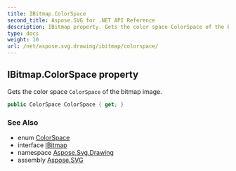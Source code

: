 ```yaml
---
title: IBitmap.ColorSpace
second_title: Aspose.SVG for .NET API Reference
description: IBitmap property. Gets the color space ColorSpace of the bitmap image
type: docs
weight: 10
url: /net/aspose.svg.drawing/ibitmap/colorspace/
---
```

## IBitmap.ColorSpace property

Gets the color space `ColorSpace` of the bitmap image.

```csharp
public ColorSpace ColorSpace { get; }
```

### See Also

* enum [ColorSpace](../../colorspace/)
* interface [IBitmap](../)
* namespace [Aspose.Svg.Drawing](../../../aspose.svg.drawing/)
* assembly [Aspose.SVG](../../../)
